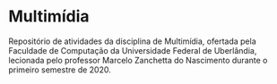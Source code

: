 # Multimídia
Repositório de atividades da disciplina de Multimídia, ofertada pela Faculdade de Computação da Universidade Federal de Uberlândia, lecionada pelo professor Marcelo Zanchetta do Nascimento durante o primeiro semestre de 2020.
